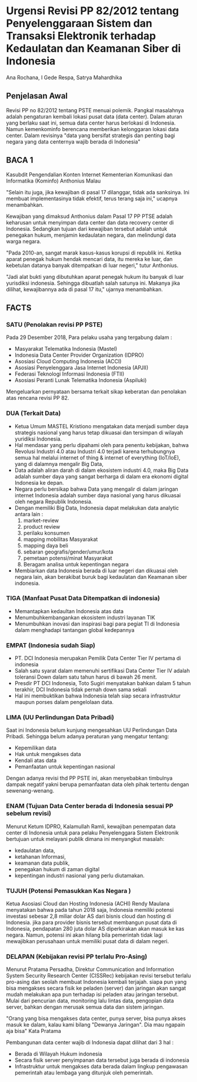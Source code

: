 # Urgensi Revisi PP 82/2012 tentang Penyelenggaraan Sistem dan Transaksi Elektronik terhadap Kedaulatan dan Keamanan Siber di Indonesia

Ana Rochana, I Gede Respa, Satrya Mahardhika

## Penjelasan Awal
Revisi PP no 82/2012 tentang PSTE menuai polemik. Pangkal masalahnya adalah pengaturan kembali lokasi pusat data (data center).
Dalam aturan yang berlaku saat ini, semua data center harus berlokasi di Indonesia. Namun kemenkominfo berencana memberikan kelonggaran lokasi data center.
Dalam revisinya "data yang bersifat strategis dan penting bagi negara yang data centernya wajib berada di Indonesia"



## BACA 1

Kasubdit Pengendalian Konten Internet Kementerian Komunikasi dan Informatika (Kominfo) Anthonius Malau

"Selain itu juga, jika kewajiban di pasal 17 dilanggar, tidak ada sanksinya. Ini membuat implementasinya tidak efektif, terus terang saja ini," ucapnya menambahkan.

Kewajiban yang dimaksud Anthonius dalam Pasal 17 PP PTSE adalah keharusan untuk menyimpan data center dan data recovery center di Indonesia. Sedangkan tujuan dari kewajiban tersebut adalah untuk penegakan hukum, menjamin kedaulatan negara, dan melindungi data warga negara.

"Pada 2010-an, sangat marak kasus-kasus korupsi di republik ini. Ketika aparat penegak hukum hendak mencari data, itu mereka ke luar, dan kebetulan datanya banyak ditempatkan di luar negeri," tutur Anthonius.

"Jadi alat bukti yang dibutuhkan aparat penegak hukum itu banyak di luar yurisdiksi indonesia. Sehingga dibuatlah salah satunya ini. Makanya jika dilihat, kewajibannya ada di pasal 17 itu," ujarnya menambahkan.

## FACTS
### SATU (Penolakan revisi PP PSTE)
 Pada 29 Desember 2018, Para pelaku usaha yang tergabung dalam :
-  Masyarakat Telematika Indonesia (Mastel)
- Indonesia Data Center Provider Organization (IDPRO)
- Asosiasi Cloud Computing Indonesia (ACCI)
- Asosiasi Penyelenggara Jasa Internet Indonesia (APJII)
- Federasi Teknologi Informasi Indonesia (FTII)
- Asosiasi Peranti Lunak Telematika Indonesia (Aspiluki)

Mengeluarkan pernyataan bersama terkait sikap keberatan dan penolakan atas rencana revisi PP 82.

### DUA (Terkait Data)
- Ketua Umum MASTEL Kristiono mengatakan data menjadi sumber daya strategis nasional yang harus tetap dikuasai dan tersimpan di wilayah yuridiksi Indonesia.
- Hal mendasar yang perlu dipahami oleh para penentu kebijakan, bahwa Revolusi Industri 4.0 atau Industri 4.0 terjadi karena terhubungnya semua hal melalui internet of thing & internet of everything (IoT/IoE), yang di dalamnya mengalir Big Data,
- Data adalah aliran darah di dalam ekosistem industri 4.0, maka Big Data adalah sumber daya yang sangat berharga di dalam era ekonomi digital Indonesia ke depan.
- Negara perlu bersikap bahwa Data yang mengalir di dalam jaringan internet Indonesia adalah sumber daya nasional yang harus dikuasai oleh negara Republik Indonesia.
- Dengan memiliki Big Data, Indonesia dapat melakukan data analytic antara lain :
  1. market-review
  2. product review
  3. perilaku konsumen
  4. mapping mobilitas Masyarakat
  5. mapping daya beli
  6. sebaran geografis/gender/umur/kota
  7. pemetaan potensi/minat Masyarakat
  8. Beragam analisa untuk kepentingan negara
- Membiarkan data Indonesia berada di luar negeri dan dikuasai oleh negara lain, akan berakibat buruk bagi kedaulatan dan Keamanan siber indonesia.

### TIGA (Manfaat Pusat Data Ditempatkan di indonesia)
- Memantapkan kedaultan Indonesia atas data
- Menumbuhkembangankan ekosistem industri layanan TIK
- Menumbuhkan inovasi dan inspirasi bagi para pegiat TI di Indonesia dalam menghadapi tantangan global kedepannya

### EMPAT (Indonesia sudah Siap)
- PT. DCI Indonesia merupakan Pemilik Data Center Tier IV pertama di indonesia
- Salah satu syarat dalam memenuhi sertifikasi Data Center Tier IV adalah toleransi Down dalam satu tahun harus di bawah 26 menit.
- Presdir PT DCI Indonesia, Toto Sugiri menyatakan bahkan dalam 5 tahun terakhir, DCI Indonesia tidak pernah down sama sekali
- Hal ini membuktikan bahwa Indonesia telah siap secara infrastruktur maupun porses dalam pengelolaan data.

### LIMA (UU Perlindungan Data Pribadi)

Saat ini Indonesia belum kunjung mengesahkan UU Perlindungan Data Pribadi. Sehingga belum adanya peraturan yang mengatur tentang:
- Kepemilikan data
- Hak untuk mengakses data
- Kendali atas data
- Pemanfaatan untuk kepentingan nasional

Dengan adanya revisi thd PP PSTE ini, akan menyebabkan timbulnya dampak negatif yakni berupa pemanfaatan data oleh pihak tertentu dengan sewenang-wenang.

### ENAM (Tujuan Data Center berada di Indonesia sesuai PP sebelum revisi)

Menurut Ketum IDPRO, Kalamullah Ramli, kewajiban penempatan data center di Indonesia untuk para  pelaku Penyelenggara Sistem Elektronik bertujuan untuk melayani publik dimana ini menyangkut masalah:  
- kedaulatan data,
- ketahanan Informasi,
- keamanan data publik,
- penegakan hukum di zaman digital
- kepentingan industri nasional yang perlu diutamakan.

### TUJUH (Potensi Pemasukkan Kas Negara )

Ketua Asosiasi Cloud dan Hosting Indonesia (ACHI) Rendy Maulana menyatakan bahwa pada tahun 2018 saja,  Indonesia memiliki potensi investasi sebesar 2,8 miliar dolar AS dari bisnis cloud dan hosting di Indonesia. jika para provider bisnis tersebut membangun pusat data di Indonesia, pendapatan 280 juta dolar AS diperkirakan akan masuk ke kas negara. Namun, potensi ini akan hilang bila pemerintah tidak lagi mewajibkan perusahaan untuk memiliki pusat data di dalam negeri.

### DELAPAN (Kebijakan revisi PP terlalu Pro-Asing)
Menurut Pratama Persadha, Direktur Communication and Information System Security Research Center (CISSRec) kebijakan revisi tersebut terlalu pro-asing dan seolah membuat Indonesia kembali terjajah. siapa pun yang bisa mengakses secara fisik ke peladen (server) dan jaringan akan sangat mudah melakukan apa pun terhadap isi peladen atau jaringan tersebut. Mulai dari pencurian data, monitoring lalu lintas data, pengopian data server, bahkan dengan merusak semua data dan sistem jaringan.

"Orang yang bisa mengakses data center, punya server, bisa punya akses masuk ke dalam, kalau kami bilang "Dewanya Jaringan". Dia mau ngapain aja bisa" Kata Pratama

Pembangunan data center wajib di Indonesia dapat dilihat dari 3 hal :
- Berada di Wilayah Hukum indonesia
- Secara fisik server penyimpanan data tersebut juga berada di indonesia
- Infrastruktur untuk mengakses data berada dalam lingkup pengawasan pemerintah atau lembaga yang ditunjuk oleh pemerintah.
